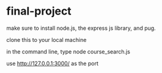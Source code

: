 # final-project

make sure to install node.js, the express js library, and pug.

clone this to your local machine

in the command line, type node course_search.js


use http://127.0.0.1:3000/ as the port
